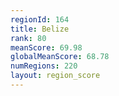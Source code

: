 ```yaml
---
regionId: 164
title: Belize
rank: 80
meanScore: 69.98
globalMeanScore: 68.78
numRegions: 220
layout: region_score
---
```

